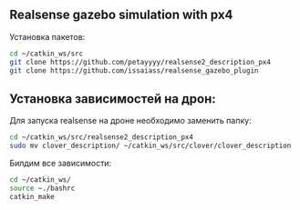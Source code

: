 ## Realsense gazebo simulation with px4
Установка пакетов:
```bash
cd ~/catkin_ws/src
git clone https://github.com/petayyyy/realsense2_description_px4
git clone https://github.com/issaiass/realsense_gazebo_plugin
```
## Установка зависимостей на дрон:
Для запуска realsense на дроне необходимо заменить папку:
```bash
cd ~/catkin_ws/src/realsense2_description_px4
sudo mv clover_description/ ~/catkin_ws/src/clover/clover_description
```
Билдим все зависимости:
```bash
cd ~/catkin_ws/
source ~./bashrc
catkin_make
```
